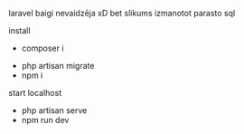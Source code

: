 laravel baigi nevaidzēja xD
bet slikums izmanotot parasto sql

install

* composer i
-   php artisan migrate
-   npm i

start localhost

-   php artisan serve
-   npm run dev
